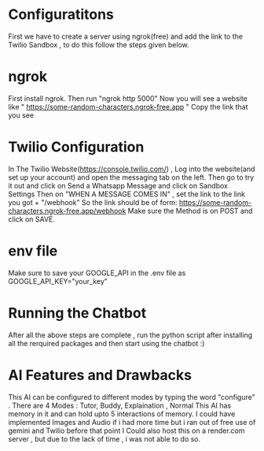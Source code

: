 # Configuratitons
First we have to create a server using ngrok(free) and add the link to the Twilio Sandbox , to do this follow the steps given below.
# ngrok
First install ngrok.
Then run "ngrok http 5000"
Now you will see a website like " https://some-random-characters.ngrok-free.app "
Copy the link that you see
# Twilio Configuration 
In The Twilio Website(https://console.twilio.com/) ,
Log into the website(and set up your account) and open the messaging tab on the left.
Then go to try it out and click on Send a Whatsapp Message and click on Sandbox Settings
Then on "WHEN A MESSAGE COMES IN" , set the link to the link you got + "/webhook"
So the link should be of form:
https://some-random-characters.ngrok-free.app/webhook
Make sure the Method is on POST and click on SAVE.
# env file
Make sure to save your GOOGLE_API in the .env file as
GOOGLE_API_KEY="your_key"
# Running the Chatbot
After all the above steps are complete , run the python script after installing all the rerquired packages and then start using the chatbot :)
# AI Features and Drawbacks
This AI can be configured to different modes by typing the word "configure" .
There are 4 Modes : Tutor, Buddy, Explaination , Normal
This AI has memory in it and can hold upto 5 interactions of memory.
I could have implemented Images and Audio if i had more time but i ran out of free use of gemini and Twilio before that point
I Could also host this on a render.com server , but due to the lack of time , i was not able to do so.

